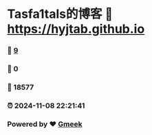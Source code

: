 # Tasfa1tals的博客 :link: https://hyjtab.github.io 
### :page_facing_up: [9](https://hyjtab.github.io/tag.html) 
### :speech_balloon: 0 
### :hibiscus: 18577 
### :alarm_clock: 2024-11-08 22:21:41 
### Powered by :heart: [Gmeek](https://github.com/Meekdai/Gmeek)
